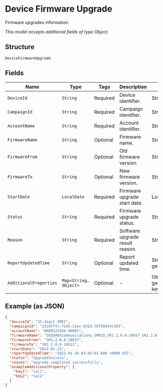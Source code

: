 
# Device Firmware Upgrade

Firmware upgrades information.

*This model accepts additional fields of type Object.*

## Structure

`DeviceFirmwareUpgrade`

## Fields

| Name | Type | Tags | Description | Getter | Setter |
|  --- | --- | --- | --- | --- | --- |
| `DeviceId` | `String` | Required | Device identifier. | String getDeviceId() | setDeviceId(String deviceId) |
| `CampaignId` | `String` | Required | Campaign identifier. | String getCampaignId() | setCampaignId(String campaignId) |
| `AccountName` | `String` | Required | Account identifier. | String getAccountName() | setAccountName(String accountName) |
| `FirmwareName` | `String` | Optional | Firmware name. | String getFirmwareName() | setFirmwareName(String firmwareName) |
| `FirmwareFrom` | `String` | Optional | Old firmware version. | String getFirmwareFrom() | setFirmwareFrom(String firmwareFrom) |
| `FirmwareTo` | `String` | Optional | New firmware version. | String getFirmwareTo() | setFirmwareTo(String firmwareTo) |
| `StartDate` | `LocalDate` | Required | Firmware upgrade start date. | LocalDate getStartDate() | setStartDate(LocalDate startDate) |
| `Status` | `String` | Required | Firmware upgrade status. | String getStatus() | setStatus(String status) |
| `Reason` | `String` | Required | Software upgrade result reason. | String getReason() | setReason(String reason) |
| `ReportUpdatedTime` | `String` | Optional | Report updated time. | String getReportUpdatedTime() | setReportUpdatedTime(String reportUpdatedTime) |
| `AdditionalProperties` | `Map<String, Object>` | Optional | - | Object getAdditionalProperty(String key) | additionalProperty(String key, Object value) |

## Example (as JSON)

```json
{
  "deviceId": "15-digit IMEI",
  "campaignId": "252d7ffc-7e35-11ec-931d-76f56843c393",
  "accountName": "0000123456-00001",
  "firmwareName": "SEQUANSCommunications_GM01Q_SR1.2.0.0-10657_SR1.2.0.0-10512",
  "firmwareFrom": "SR1.2.0.0-10657",
  "firmwareTo": "SR1.2.0.0-10512",
  "startDate": "2022-01-25",
  "reportUpdatedTime": "2022-01-26 03:45:01.608 +0000 UTC",
  "status": "UpgradeSuccess",
  "reason": "Upgrade completed successfully",
  "exampleAdditionalProperty": {
    "key1": "val1",
    "key2": "val2"
  }
}
```

